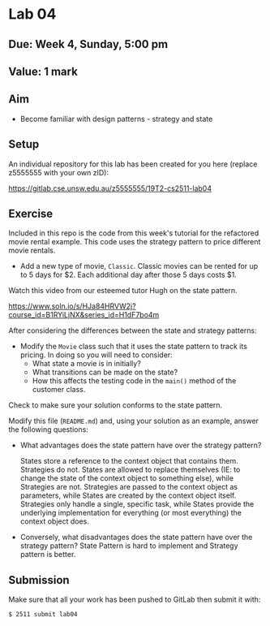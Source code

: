 # Lab 04

## Due: Week 4, Sunday, 5:00 pm

## Value: 1 mark

## Aim

* Become familiar with design patterns - strategy and state

## Setup

An individual repository for this lab has been created for you here (replace z5555555 with your own zID):

https://gitlab.cse.unsw.edu.au/z5555555/19T2-cs2511-lab04

## Exercise

Included in this repo is the code from this week's tutorial for the refactored movie rental example. This code uses the strategy pattern to price different movie rentals.

* Add a new type of movie, `Classic`. Classic movies can be rented for up to 5 days for $2. Each additional day after those 5 days costs $1.

Watch this video from our esteemed tutor Hugh on the state pattern.

https://www.soln.io/s/HJa84HRVW2j?course_id=B1RYiLjNX&series_id=H1dF7bo4m

After considering the differences between the state and strategy patterns:

* Modify the `Movie` class such that it uses the state pattern to track its pricing. In doing so you will need to consider:
  * What state a movie is in initially?
  * What transitions can be made on the state?
  * How this affects the testing code in the `main()` method of the customer class.

Check to make sure your solution conforms to the state pattern.

Modify this file (`README.md`) and, using your solution as an example, answer the following questions:

* What advantages does the state pattern have over the strategy pattern?

    States store a reference to the context object that contains them. Strategies do not.
    States are allowed to replace themselves (IE: to change the state of the context object to something else), while Strategies are not.
    Strategies are passed to the context object as parameters, while States are created by the context object itself.
    Strategies only handle a single, specific task, while States provide the underlying implementation for everything (or most everything) the context object does.
    

* Conversely, what disadvantages does the state pattern have over the strategy pattern?
    State Pattern is hard to implement and Strategy pattern is better.
    

   

## Submission

Make sure that all your work has been pushed to GitLab then submit it with:

```bash
$ 2511 submit lab04
```
